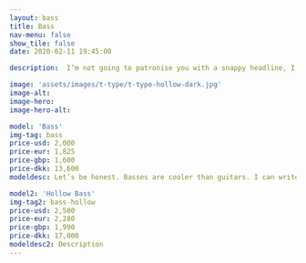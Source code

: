 ```yaml
---
layout: bass
title: Bass
nav-menu: false
show_tile: false
date: 2020-02-11 19:45:00

description:  I’m not going to patronise you with a snappy headline, I love making basses, I would love to make you one. Check them out. If you can’t see what you would like then get in touch. I can probably make what you want. 

image: 'assets/images/t-type/t-type-hollow-dark.jpg'
image-alt: 
image-hero:
image-hero-alt:

model: 'Bass'
img-tag: bass
price-usd: 2,000
price-eur: 1,825
price-gbp: 1,600
price-dkk: 13,600
modeldesc: Let’s be honest. Basses are cooler than guitars. I can write this here, publically for all to see, as all guitarists are too busy searching my site for the various colour options of binding to match the LEDs of their spaceship pedal boards, to come onto the bass section of my page.

model2: 'Hollow Bass'
img-tag2: bass-hollow
price-usd: 2,500
price-eur: 2,280
price-gbp: 1,990
price-dkk: 17,000
modeldesc2: Description
---
```

